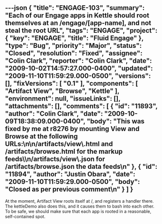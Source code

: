 ---json
{
  "title": "ENGAGE-103",
  "summary": "Each of our Engage apps in Kettle should root themselves at an /engage/[app-name], and not steal the root URL",
  "tags": "ENGAGE",
  "project": {
    "key": "ENGAGE",
    "title": "Fluid Engage"
  },
  "type": "Bug",
  "priority": "Major",
  "status": "Closed",
  "resolution": "Fixed",
  "assignee": "Colin Clark",
  "reporter": "Colin Clark",
  "date": "2009-10-02T14:57:27.000-0400",
  "updated": "2009-11-10T11:59:29.000-0500",
  "versions": [],
  "fixVersions": [
    "0.1"
  ],
  "components": [
    "Artifact View",
    "Browse",
    "Kettle"
  ],
  "environment": null,
  "issueLinks": [],
  "attachments": [],
  "comments": [
    {
      "id": "11893",
      "author": "Colin Clark",
      "date": "2009-10-09T18:38:09.000-0400",
      "body": "This was fixed by me at r8276 by mounting View and Browse at the following URLs:\n\n/artifacts/view\\.html and /artifacts/browse.html for the markup feeds\\\n/artifacts/view\\.json for /artifacts/browse.json the data feeds\n"
    },
    {
      "id": "11894",
      "author": "Justin Obara",
      "date": "2009-11-10T11:59:29.000-0500",
      "body": "Closed as per previous comment\n"
    }
  ]
}
---
At the moment, Artifact View roots itself at /, and registers a handler there. The kettleDemo also does this, and it causes them to bash into each other. To be safe, we should make sure that each app is rooted in a reasonable, self-contained spot.

        